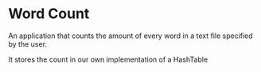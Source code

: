 # Word Count
An application that counts the amount of every word in a text file specified by the user.

It stores the count in our own implementation of a HashTable